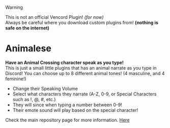 
> [!WARNING]  
> This is not an official Vencord Plugin! <i>(for now)</i><br>Always be careful where you download custom plugins from! <b>(nothing is safe on the internet)</b>
# Animalese
<b>Have an Animal Crossing character speak as you type!</b><br>
This is just a small little plugins that has an animal narrate as you type in Discord! You can choose up to 8 different animal tones! (4 masculine, and 4 feminine!)

- Change their Speaking Volume
- Select what characters they narrate (A-Z, 0-9, or Special Characters such as !, @, #, etc.)
- They will since when typing a number between 0-9!
- Their emote sound will play based on the special character!

Check the main repository page for more information.
[Here](https://github.com/zachup100/userplugins)
